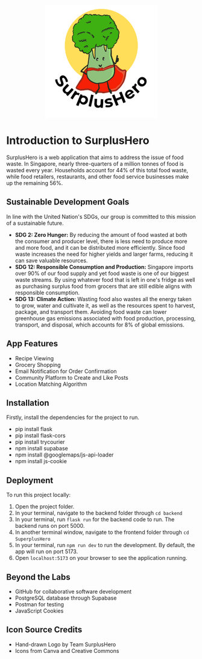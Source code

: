 <p align ="center"><img src = "SuperplusHero/src/assets/appLogo.png" alt = "SureplusHeroLogo" width=300 height=300></p>

# Introduction to SurplusHero
SurplusHero is a web application that aims to address the issue of food waste. In Singapore, nearly three-quarters of a million tonnes of food is wasted every year. Households account for 44% of this total food waste, while food retailers, restaurants, and other food service businesses make up the remaining 56%.

## Sustainable Development Goals
In line with the United Nation's SDGs, our group is committed to this mission of a sustainable future.

- <b>SDG 2: Zero Hunger:</b> By reducing the amount of food wasted at both the consumer and producer level, there is less need to produce more and more food, and it can be distributed more efficiently. Since food waste increases the need for higher yields and larger farms, reducing it can save valuable resources.
- <b>SDG 12: Responsible Consumption and Production:</b> Singapore imports over 90% of our food supply and yet food waste is one of our biggest waste streams. By using whatever food that is left in one's fridge as well as purchasing surplus food from grocers that are still edible aligns with responsible consumption.
- <b>SDG 13: Climate Action:</b> Wasting food also wastes all the energy taken to grow, water and cultivate it, as well as the resources spent to harvest, package, and transport them. Avoiding food waste can lower greenhouse gas emissions associated with food production, processing, transport, and disposal, which accounts for 8% of global emissions.

## App Features
- Recipe Viewing
- Grocery Shopping
- Email Notification for Order Confirmation
- Community Platform to Create and Like Posts
- Location Matching Algorithm

## Installation
Firstly, install the dependencies for the project to run.
- pip install flask
- pip install flask-cors
- pip install trycourier
- npm install supabase
- npm install @googlemaps/js-api-loader
- npm install js-cookie


## Deployment
To run this project locally:
1. Open the project folder.
2. In your terminal, navigate to the backend folder through `cd backend`
3. In your terminal, run `flask run` for the backend code to run. The backend runs on port 5000.
4. In another terminal window, navigate to the frontend folder through `cd SuperplusHero`
5. In your terminal, run `npm run dev` to run the development. By default, the app will run on port 5173.
7. Open `localhost:5173` on your browser to see the application running.

## Beyond the Labs
- GitHub for collaborative software development
- PostgreSQL database through Supabase
- Postman for testing
- JavaScript Cookies
  
## Icon Source Credits
- Hand-drawn Logo by Team SurplusHero
- Icons from Canva and Creative Commons
